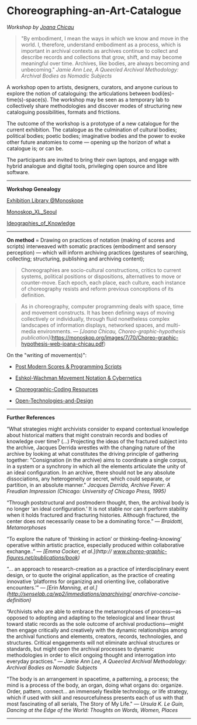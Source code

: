 # Choreographing-an-Art-Catalogue
_Workshop by [Joana Chicau](https://www.joanachicau.com/about.html)_

> "By embodiment, I mean the ways in which we know and move in the world. I, therefore, understand embodiment as a process, which is important in archival contexts as archives continue to collect and describe records and collections that grow, shift, and may become meaningful over time. Archives, like bodies, are always becoming and unbecoming." _Jamie Ann Lee, A Queer/ed Archival Methodology: Archival Bodies as Nomadic Subjects_

A workshop open to artists, designers, curators, and anyone curious to explore the notion of cataloguing: the articulations between bodi(es)-time(s)-space(s). The workshop may be seen as a temporary lab to collectively share methodologies and discover modes of structuring new cataloguing possibilities, formats and frictiions.

The outcome of the workshop is a prototype of a new catalogue for the current exhibition. The catalogue as the culmination of cultural bodies; political bodies; poetic bodies; imaginative bodies and the power to evoke other future anatomies to come — opening up the horizon of what a catalogue is; or can be.

The participants are invited to bring their own laptops, and engage with hybrid analogue and digital tools, privileging open source and libre software.

-----------------

__Workshop Genealogy__

[Exhibition Library @Monoskope](https://monoskop.org/Exhibition_Library#Joana_Chicau)

[Monoskop_XL_Seoul](https://monoskop.org/images/2/2f/Monoskop_XL_Seoul_2018.pdf)

[Ideographies_of_Knowledge](https://monoskop.org/Ideographies_of_Knowledge)

-----------------

__On method__ = Drawing on practices of notation (making of scores and scripts) interweaved with somatic practices (embodiment and sensory perception) — which will inform archiving practices (gestures of searching, collecting; structuring, publishing and archiving content);

> Choreographies are socio-cultural constructions, critics to current systems, political positions or dispositions, alternatives to move or counter-move. Each epoch, each place, each culture, each instance of choreography resists and reform previous conceptions of its definition.

> As in choreography, computer programming deals with space, time and movement constructs. It has been defining ways of moving collectively or individually, through fluid nonetheless complex landscapes of information displays, networked spaces, and multi-media environments. — _[Joana Chicau, Choreo-graphic-hypothesis publication]_(https://monoskop.org/images/7/70/Choreo-graphic-hypothesis-web-joana-chicau.pdf)


On the "writing of movement(s)":

* [Post Modern Scores & Programming Scripts](http://pzwart1.wdka.hro.nl/~jo/notebook/series/glossary.html)

* [Eshkol-Wachman Movement Notation & Cybernetics](https://joanachicau.x-temporary.org/)

* [Choreographic-Coding Resources](https://github.com/JoBCB/Rehearsal_Series/wiki/References-on-Choreographic-Coding)

* [Open-Technologies-and-Design](https://github.com/JoBCB/Rehearsal_Series/wiki/Resources-and-Theory-on-Open-Technology-and-Design)


-----------------

__Further References__

“What strategies might archivists consider to expand contextual knowledge about historical matters that might constrain records and bodies of knowledge over time? (...) Projecting the ideas of the fractured subject into the archive, Jacques Derrida wrestles with the changing nature of the archive by looking at what constitutes the driving principle of gathering together: "Consignation (in the archive) aims to coordinate a single corpus, in a system or a synchrony in which all the elements articulate the unity of an ideal configuration. In an archive, there should not be any absolute dissociations, any heterogeneity or secret, which could separate, or partition, in an absolute manner." _Jacques Derrida, Archive Fever: A Freudian Impression (Chicago: University of Chicago Press, 1995)_

“Through poststructural and postmodern thought, then, the archival body is no longer ‘an ideal configuration.’ It is not stable nor can it perform stability when it holds fractured and fracturing histories. Although fractured, the center does not necessarily cease to be a dominating force.” — _Braidotti, Metamorphoses_

“To explore the nature of ‘thinking in action’ or thinking-feeling-knowing’ operative within artistic practice, especially produced within collaborative exchange..” — _[Emma Cocker, et al.](http:// www.choreo-graphic-figures.net/publications/book)_

“... an approach to research-creation as a practice of interdisciplinary event design, or to quote the original application, as the practice of creating innovative ‘platforms for organizing and orienting live, collaborative encounters.’” — _[Erin Manning, et al.](http://senselab.ca/wp2/immediations/anarchiving/ anarchive-concise-definition)_

“Archivists who are able to embrace the metamorphoses of process—as opposed to adopting and adapting to the teleological and linear thrust toward static records as the sole outcome of archival productions—might then engage critically and creatively with the dynamic relationships among the archival functions and elements, creators, records, technologies, and structures. Critical engagements will not eliminate archival structures or standards, but might open the archival processes to dynamic methodologies in order to elicit ongoing thought and interrogation into everyday practices.” — _Jamie Ann Lee, A Queer/ed Archival Methodology: Archival Bodies as Nomadic Subjects_

"The body is an arrangement in spacetime, a patterning, a process; the mind is a process of the body, an organ, doing what organs do: organize. Order, pattern, connect... an immensely flexible technology, or life strategy, which if used with skill and resourcefulness presents each of us with that most fascinating of all serials, The Story of My Life." — _Ursula K. Le Guin, Dancing at the Edge of the World: Thoughts on Words, Women, Places_

---------------------------------------------------
